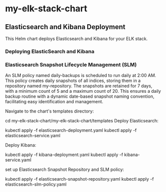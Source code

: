 # my-elk-stack-chart

## Elasticsearch and Kibana Deployment

This Helm chart deploys Elasticsearch and Kibana for your ELK stack.

### Deploying ElasticSearch and Kibana
### Elasticsearch Snapshot Lifecycle Management (SLM)
An SLM policy named daily-backups is scheduled to run daily at 2:00 AM. This policy creates daily snapshots of all indices, storing them in a repository named my-repository. The snapshots are retained for 7 days, with a minimum count of 5 and a maximum count of 20. This ensures a daily backup routine with a dynamic date-based snapshot naming convention, facilitating easy identification and management.

Navigate to the chart's templates directory:

cd my-elk-stack-chart/my-elk-stack-chart/templates
Deploy Elasticsearch:

kubectl apply -f elasticsearch-deployment.yaml
kubectl apply -f elasticsearch-service.yaml

Deploy Kibana:

kubectl apply -f kibana-deployment.yaml
kubectl apply -f kibana-service.yaml

set up Elasticsearch Snapshot Repository and SLM policy:

kubectl apply -f elasticsearch-snapshot-repository.yaml
kubectl apply -f elasticsearch-slm-policy.yaml

